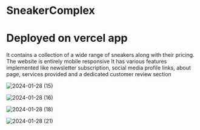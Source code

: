 # SneakerComplex

# Deployed on vercel app
It contains a collection of a wide range of sneakers along with their pricing.
The website is entirely mobile responsive
It has various features implemented like newsletter subscription, social media profile links, about page, services provided and a dedicated customer review section

![2024-01-28 (15)](https://github.com/Nexuscrafter/Sneaker-Complex/assets/144047787/47533e33-ceac-44fc-a48d-eacf6c0fd6c5)

![2024-01-28 (16)](https://github.com/Nexuscrafter/Sneaker-Complex/assets/144047787/a8ea47be-a9f8-4aaf-b5a7-0a64af25f564)

![2024-01-28 (18)](https://github.com/Nexuscrafter/Sneaker-Complex/assets/144047787/f34e7fa0-98cb-4369-9cca-82f72960aa40)

![2024-01-28 (21)](https://github.com/Nexuscrafter/Sneaker-Complex/assets/144047787/034615fc-ff04-44a7-9f49-81f11cbaf8cb)


